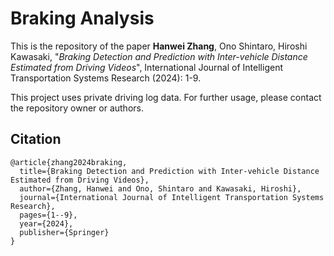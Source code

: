 # Braking Analysis

This is the repository of the paper **Hanwei Zhang**, Ono Shintaro, Hiroshi Kawasaki, "*Braking Detection and Prediction with Inter-vehicle Distance Estimated from Driving Videos*", International Journal of Intelligent Transportation Systems Research (2024): 1-9.

This project uses private driving log data.
For further usage, please contact the repository owner or authors.

## Citation

```
@article{zhang2024braking,
  title={Braking Detection and Prediction with Inter-vehicle Distance Estimated from Driving Videos},
  author={Zhang, Hanwei and Ono, Shintaro and Kawasaki, Hiroshi},
  journal={International Journal of Intelligent Transportation Systems Research},
  pages={1--9},
  year={2024},
  publisher={Springer}
}
```
